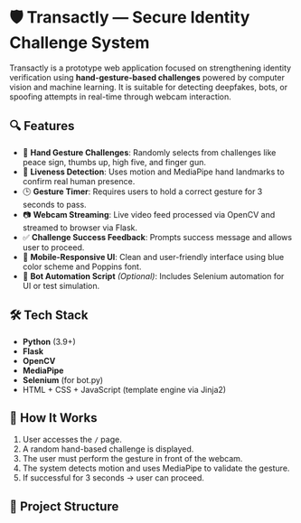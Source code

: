 # 🛡️ Transactly — Secure Identity Challenge System

Transactly is a prototype web application focused on strengthening identity verification using **hand-gesture-based challenges** powered by computer vision and machine learning. It is suitable for detecting deepfakes, bots, or spoofing attempts in real-time through webcam interaction.

## 🔍 Features

- 👋 **Hand Gesture Challenges**: Randomly selects from challenges like peace sign, thumbs up, high five, and finger gun.
- 🧠 **Liveness Detection**: Uses motion and MediaPipe hand landmarks to confirm real human presence.
- 🕒 **Gesture Timer**: Requires users to hold a correct gesture for 3 seconds to pass.
- 📷 **Webcam Streaming**: Live video feed processed via OpenCV and streamed to browser via Flask.
- ✅ **Challenge Success Feedback**: Prompts success message and allows user to proceed.
- 📱 **Mobile-Responsive UI**: Clean and user-friendly interface using blue color scheme and Poppins font.
- 🤖 **Bot Automation Script** *(Optional)*: Includes Selenium automation for UI or test simulation.

## 🛠️ Tech Stack

- **Python** (3.9+)
- **Flask**
- **OpenCV**
- **MediaPipe**
- **Selenium** (for bot.py)
- HTML + CSS + JavaScript (template engine via Jinja2)

## 📸 How It Works

1. User accesses the `/` page.
2. A random hand-based challenge is displayed.
3. The user must perform the gesture in front of the webcam.
4. The system detects motion and uses MediaPipe to validate the gesture.
5. If successful for 3 seconds → user can proceed.

## 🧩 Project Structure
